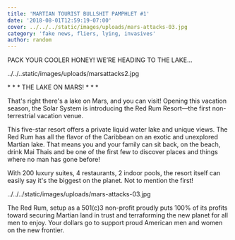 ```yaml
---
title: 'MARTIAN TOURIST BULLSHIT PAMPHLET #1'
date: '2018-08-01T12:59:19-07:00'
cover: ../../../static/images/uploads/mars-attacks-03.jpg
category: 'fake news, fliers, lying, invasives'
author: random
---
```

PACK YOUR COOLER HONEY! WE’RE HEADING TO THE LAKE…  

../../..static/images/uploads/marsattacks2.jpg

\* \* \* THE LAKE ON MARS! \* \* \*



 That's right there's a lake on Mars, and you can visit! Opening this vacation season, the Solar System is introducing the Red Rum Resort—the first non-terrestrial vacation venue.



This five-star resort offers a private liquid water lake and unique views. The Red Rum has all the flavor of the Caribbean on an exotic and unexplored Martian lake. That means you and your family can sit back, on the beach, drink Mai Thais and be one of the first few to discover places and things where no man has gone before!

With  200 luxury suites, 4 restaurants, 2 indoor pools, the resort itself can easily say it's the biggest on the planet. Not to mention the first!

../../../static/images/uploads/mars-attacks-03.jpg

The Red Rum, setup as a 501(c)3 non-profit proudly puts 100% of its profits toward securing Martian land in trust and terraforming the new planet for all men to enjoy. Your dollars go to support proud American men and women on the new frontier.
